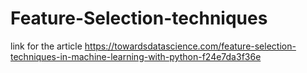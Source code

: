 # Feature-Selection-techniques
link for the article
https://towardsdatascience.com/feature-selection-techniques-in-machine-learning-with-python-f24e7da3f36e
